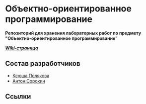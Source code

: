 # Объектно-ориентированное программирование

**Репозиторий для хранения лабораторных работ по предмету
"Объектно-ориентированное программирование"**

***[Wiki-страница](https://gitlab.com/iu7/iu7-oop-labs-2019/wikis/home)***

## Состав разработчиков

*  [Ксюша Полякова](@Ksupall)
*  [Антон Сорокин](@SorGamer)

## Ссылки


